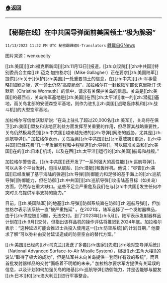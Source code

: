 ###  [:house:返回](README.md)
---


## 【秘翻在线】在中共国导弹面前美国领土“极为脆弱”
`11/13/2023 11:22 PM UTC 秘密翻譯組G-Translators` [轉載自GNews](https://gnews.org/articles/1972648)

图片来源：wenxuecity

[[zh:美国]][[zh:福克斯新闻]][[zh:11月13日]]报道，[[zh:众议院]][[zh:中共国]]特别委员会主席[[zh:迈克·加拉格尔]]（Mike Gallagher）正在要求[[zh:美国陆军]]提供[[zh:关于]]保护[[zh:美国]]一处重要领土的信息，在[[zh:中共]][[zh:军事侵略]]加剧之际，这一领土仍然“高度脆弱”，加拉格尔在一封致陆军部长克里斯汀·沃默斯（Christine Wormuth）的信中，请求有关保护关岛的信息。关岛是[[zh:美国]]的最西点，关岛海军基地是[[zh:美国]]在西[[zh:太平洋]]唯一的[[zh:潜艇]]基地，而关岛北部的安德森空军基地，则作为驻扎[[zh:美国]]战略轰炸机和[[zh:战斗机]]的大型空军基地。

加拉格尔写信给沃默斯说: “在岛上驻扎了超过20,000名[[zh:美军]]，关岛将在保卫[[zh:美国]]盟友和该地区利益方面发挥至关重要的作用，但尽管其战略重要性，关岛仍然极易受到[[zh:中共国]]越来越先进的[[zh:导弹]]网络的威胁，尤其是[[zh:巡航导弹]]。” 加拉格尔表示，关岛距离[[zh:中共国]]比[[zh:夏威夷]]更近，[[zh:中共国]]已经花费“几十年发展短程和中程弹道[[zh:导弹]]，可以瞄准关岛和[[zh:美国]]在的[[zh:日本]]机场，以及在西[[zh:太平洋]]运行的[[zh:美国]]航母和战舰。”

加拉格尔警告说，[[zh:中共国]]还开发了“一系列强大的高性能[[zh:巡航导弹]]，可以从多个平台发射，包括从舰船、[[zh:潜艇]]和轰炸机。他说：“尽管[[zh:美国]]已经发展了基于海陆的弹道[[zh:导弹]]防御能力和足够的基于海上的[[zh:巡航导弹]]防御能力，但在防御[[zh:中共国]][[zh:巡航导弹]]攻击陆基目标（如关岛）方面，仍然存在重大缺口。这些不足会严重危及我们在与[[zh:中共国]]发生任何冲突时关岛提供军事支持的能力。”

目前，[[zh:美国陆军]]的地基[[zh:导弹]]防御系统旨在防御[[zh:巡航导弹]]，但加拉格尔表示该系统一直“被严重拖延” 。在2021年，陆军选择了一个发射器样品，由于[[zh:供应链]]问题，无法交付。到了2023年[[zh:5月]]，陆军表示发射器样品计划在[[zh:9月]]交付，但指出该样品机的操作评估将推迟到2024年底。加拉格尔表示：“这种延迟可能会推迟士兵投入使用这一[[zh:防空系统]]的计划日期，” 他要求了解“可以弥补由交付延误造成的防空空白的替代方案。”

[[zh:美国]]已经向[[zh:乌克兰]]发送了多套[[zh:国家]]先进[[zh:地对空导弹系统]]（National Advanced Surface-to-Air Missile System），根据[[zh:五角大楼]]的说法“取得了极大的成功”，但是陆军并未向关岛提供一套同样有效的系统”，而且首批发射器样品的交付“面临着不明朗的未来。” 加拉格尔要求军方提供有关延误的信息，以及计划如何加强关岛的陆基[[zh:巡航导弹]]防御能力，并是否能够与盟友[[zh:日本]]和[[zh:澳大利亚]]进行军事整合。
